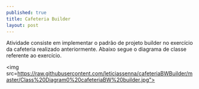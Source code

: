 ```yaml
---
published: true
title: Cafeteria Builder
layout: post
---
```

Atividade consiste em implementar o padrão de projeto builder no exercício da cafeteria realizado anteriormente. Abaixo segue o diagrama de classe referente ao exercício.


<img src=https://raw.githubusercontent.com/leticiassenna/cafeteriaBWBuilder/master/Class%20Diagram0%20cafeteriaBW%20builder.jpg">